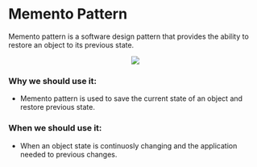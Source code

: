 # Memento Pattern
Memento pattern is a software design pattern that provides the ability to restore an object to its previous state.

<p align="center">
  <img src="https://user-images.githubusercontent.com/25744906/75417801-743d5680-5964-11ea-927b-7570bcaafd6f.png">
</p>

### Why we should use it:
 - Memento pattern is used to save the current state of an object and restore previous state.

### When we should use it:
 - When an object state is continuosly changing and the application needed to previous changes.
